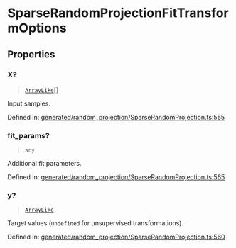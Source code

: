 # SparseRandomProjectionFitTransformOptions

## Properties

### X?

> [`ArrayLike`](../types/ArrayLike.md)[]

Input samples.

Defined in:  [generated/random\_projection/SparseRandomProjection.ts:555](https://github.com/transitive-bullshit/scikit-learn-ts/blob/122b3c0/packages/sklearn/src/generated/random_projection/SparseRandomProjection.ts#L555)

### fit\_params?

> `any`

Additional fit parameters.

Defined in:  [generated/random\_projection/SparseRandomProjection.ts:565](https://github.com/transitive-bullshit/scikit-learn-ts/blob/122b3c0/packages/sklearn/src/generated/random_projection/SparseRandomProjection.ts#L565)

### y?

> [`ArrayLike`](../types/ArrayLike.md)

Target values (`undefined` for unsupervised transformations).

Defined in:  [generated/random\_projection/SparseRandomProjection.ts:560](https://github.com/transitive-bullshit/scikit-learn-ts/blob/122b3c0/packages/sklearn/src/generated/random_projection/SparseRandomProjection.ts#L560)
